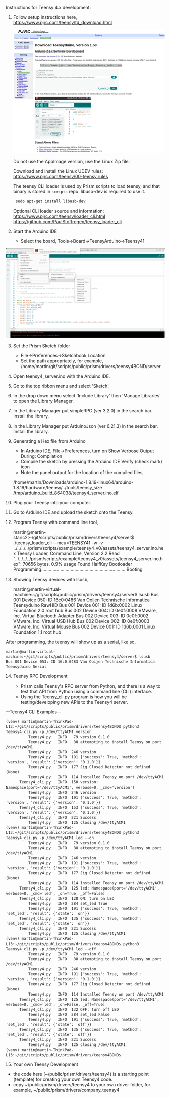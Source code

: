Instructions for Teensy 4.x development:

1) Follow setup instructions here, https://www.pjrc.com/teensy/td_download.html

   ![A test image](readme_images/rm_install_arduino_01.png)

   Do not use the AppImage version, use the Linux Zip file.
   
   Download and install the Linux UDEV rules: https://www.pjrc.com/teensy/00-teensy.rules

   The teensy CLI loader is used by Prism scripts to load teensy, and that binary
   is stored in `scripts` repo. libusb-dev is required to use it.

        sudo apt-get install libusb-dev
   
   Optional CLI loader source and information:
      https://www.pjrc.com/teensy/loader_cli.html
      https://github.com/PaulStoffregen/teensy_loader_cli

2) Start the Arduino IDE
   - Select the board, Tools->Board->TeensyArduino->Teensy41

![A test image](readme_images/rm_install_arduino_02.png)

3) Set the Prism Sketch folder
   - File->Preferences->Sketchbook Location
   - Set the path appropriately, for example,
     /home/martin/git/scripts/public/prism/drivers/teensy4BOND/server

4) Open teensy4_server.ino with the Arduino IDE.

5) Go to the top ribbon menu and select 'Sketch'.

6) In the drop down menu select 'Include Library' then 'Manage Libraries' to open the Library Manager.

7) In the Library Manager put simpleRPC (ver 3.2.0) in the search bar. Install the library.

8) In the Library Manager put ArduinoJson (ver 6.21.3) in the search bar. Install the library.

9) Generating a Hex file from Arduino
    - In Arduino IDE, File->Preferences, turn on Show Verbose Output During: Compilation
    - Compile the sketch by pressing the Arduino IDE Verify (check mark) icon
    - Note the panel output for the location of the compiled files,


    /home/martin/Downloads/arduino-1.8.19-linux64/arduino-1.8.19/hardware/teensy/../tools/teensy_size /tmp/arduino_build_864038/teensy4_server.ino.elf

10) Plug your Teensy into your computer.

11) Go to Arduino IDE and upload the sketch onto the Teensy.

12) Program Teensy with command line tool,


    martin@martin-staric2:~/git/scripts/public/prism/drivers/teensy4/server$ ./teensy_loader_cli --mcu=TEENSY41 -w -v ../../../../prism/scripts/example/teensy4_v0/assets/teensy4_server.ino.hex 
    Teensy Loader, Command Line, Version 2.2
    Read "../../../../prism/scripts/example/teensy4_v0/assets/teensy4_server.ino.hex": 70656 bytes, 0.9% usage
    Found HalfKay Bootloader
    Programming..................................................................
    Booting



13) Showing Teensy devices with lsusb,


    martin@martin-virtual-machine:~/git/scripts/public/prism/drivers/teensy4/server$ lsusb
    Bus 001 Device 050: ID 16c0:0486 Van Ooijen Technische Informatica Teensyduino RawHID
    Bus 001 Device 001: ID 1d6b:0002 Linux Foundation 2.0 root hub
    Bus 002 Device 004: ID 0e0f:0008 VMware, Inc. Virtual Bluetooth Adapter
    Bus 002 Device 003: ID 0e0f:0002 VMware, Inc. Virtual USB Hub
    Bus 002 Device 002: ID 0e0f:0003 VMware, Inc. Virtual Mouse
    Bus 002 Device 001: ID 1d6b:0001 Linux Foundation 1.1 root hub


After programming, the teensy will show up as a serial, like so,

    martin@martin-virtual-machine:~/git/scripts/public/prism/drivers/teensy4/server$ lsusb
    Bus 001 Device 053: ID 16c0:0483 Van Ooijen Technische Informatica Teensyduino Serial



14) Teensy RPC Development

    - Prism calls Teensy's RPC server from Python, and there is a way to test that API from Python using 
      a command line (CLI) interface.
    - Using the Teensy_cli.py program is how you will be testing/developing new APIs to the Teensy4 server.

--Teensy4 CLI Examples--


    (venv) martin@martin-ThinkPad-L13:~/git/scripts/public/prism/drivers/teensy4BOND$ python3 Teensy4_cli.py -p /dev/ttyACM1 version
              Teensy4.py   INFO   79 version 0.1.0
              Teensy4.py   INFO   88 attempting to install Teensy on port /dev/ttyACM1
              Teensy4.py   INFO  246 version
              Teensy4.py   INFO  191 {'success': True, 'method': 'version', 'result': {'version': '0.1.0'}}
              Teensy4.py   INFO  177 Jig Closed Detector not defined (None)
              Teensy4.py   INFO  114 Installed Teensy on port /dev/ttyACM1
          Teensy4_cli.py   INFO  150 version: Namespace(port='/dev/ttyACM1', verbose=0, _cmd='version')
              Teensy4.py   INFO  246 version
              Teensy4.py   INFO  191 {'success': True, 'method': 'version', 'result': {'version': '0.1.0'}}
          Teensy4_cli.py   INFO  153 {'success': True, 'method': 'version', 'result': {'version': '0.1.0'}}
          Teensy4_cli.py   INFO  221 Success
              Teensy4.py   INFO  125 closing /dev/ttyACM1
    (venv) martin@martin-ThinkPad-L13:~/git/scripts/public/prism/drivers/teensy4BOND$ python3 Teensy4_cli.py -p /dev/ttyACM1 led --on
              Teensy4.py   INFO   79 version 0.1.0
              Teensy4.py   INFO   88 attempting to install Teensy on port /dev/ttyACM1
              Teensy4.py   INFO  246 version
              Teensy4.py   INFO  191 {'success': True, 'method': 'version', 'result': {'version': '0.1.0'}}
              Teensy4.py   INFO  177 Jig Closed Detector not defined (None)
              Teensy4.py   INFO  114 Installed Teensy on port /dev/ttyACM1
          Teensy4_cli.py   INFO  125 led: Namespace(port='/dev/ttyACM1', verbose=0, _cmd='led', _on=True, _off=False)
          Teensy4_cli.py   INFO  128 ON: turn on LED
              Teensy4.py   INFO  284 set_led True
              Teensy4.py   INFO  191 {'success': True, 'method': 'set_led', 'result': {'state': 'on'}}
          Teensy4_cli.py   INFO  135 {'success': True, 'method': 'set_led', 'result': {'state': 'on'}}
          Teensy4_cli.py   INFO  221 Success
              Teensy4.py   INFO  125 closing /dev/ttyACM1
    (venv) martin@martin-ThinkPad-L13:~/git/scripts/public/prism/drivers/teensy4BOND$ python3 Teensy4_cli.py -p /dev/ttyACM1 led --off
              Teensy4.py   INFO   79 version 0.1.0
              Teensy4.py   INFO   88 attempting to install Teensy on port /dev/ttyACM1
              Teensy4.py   INFO  246 version
              Teensy4.py   INFO  191 {'success': True, 'method': 'version', 'result': {'version': '0.1.0'}}
              Teensy4.py   INFO  177 Jig Closed Detector not defined (None)
              Teensy4.py   INFO  114 Installed Teensy on port /dev/ttyACM1
          Teensy4_cli.py   INFO  125 led: Namespace(port='/dev/ttyACM1', verbose=0, _cmd='led', _on=False, _off=True)
          Teensy4_cli.py   INFO  132 OFF: turn off LED
              Teensy4.py   INFO  284 set_led False
              Teensy4.py   INFO  191 {'success': True, 'method': 'set_led', 'result': {'state': 'off'}}
          Teensy4_cli.py   INFO  135 {'success': True, 'method': 'set_led', 'result': {'state': 'off'}}
          Teensy4_cli.py   INFO  221 Success
              Teensy4.py   INFO  125 closing /dev/ttyACM1
    (venv) martin@martin-ThinkPad-L13:~/git/scripts/public/prism/drivers/teensy4BOND$


15) Your own Teensy Development

   - the code here (~/public/prism/drivers/teensy4) is a starting point (template) for creating
     your own Teensy4 code.
   - copy ~/public/prism/drivers/teensy4 to your own driver folder, for example, ~/public/prism/drivers/company_teensy4

